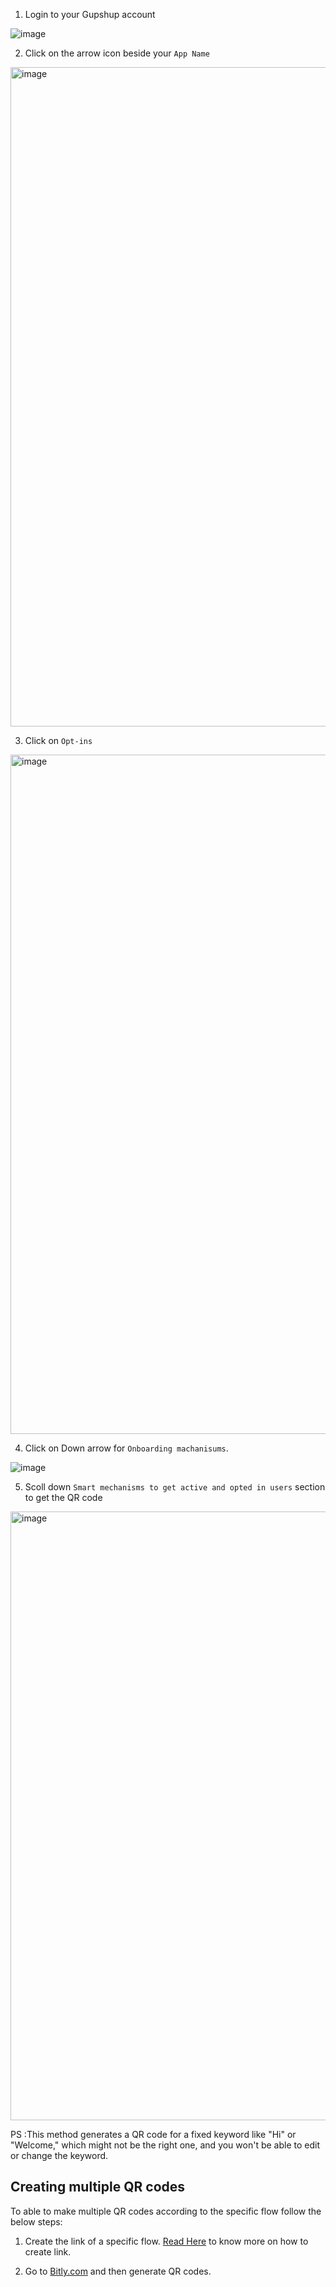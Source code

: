 1. Login to your Gupshup account



![image](https://user-images.githubusercontent.com/32592458/220826581-84febd93-1abc-47e9-9129-02162d13515a.png)



2. Click on the arrow icon beside your `App Name`

<img width="1055" alt="image" src="https://github.com/user-attachments/assets/ac4aad1a-0726-4840-b478-64492197709d"/>

3. Click on `Opt-ins`

<img width="1087" alt="image" src="https://github.com/user-attachments/assets/a3464ff1-d69a-4cab-ab31-87af0e97e31d"/>



4. Click on Down arrow for `Onboarding machanisums`.

![image](https://user-images.githubusercontent.com/32592458/220826599-b9caa656-118e-4313-b5c8-5e14c15898b4.png)



5. Scoll down `Smart mechanisms to get active and opted in users` section to get the QR code

<img width="974" alt="image" src="https://github.com/user-attachments/assets/843e5cbe-96e0-4285-8dc5-42c8eacd4256"/>

PS :This method generates a QR code for a fixed keyword like "Hi" or "Welcome," which might not be the right one, and you won't be able to edit or change the keyword.

## Creating multiple QR codes

To able to make multiple QR codes according to the specific flow follow the below steps:

1) Create the link of a specific flow. [Read Here](https://glific.github.io/docs/docs/FAQ/Send%20a%20link%20of%20a%20specific%20flow%20to%20new%20contacts%20to%20join%20the%20BOT/) to know more on how to create link.

2) Go to [Bitly.com](https://bitly.com/) and then generate QR codes.
   
